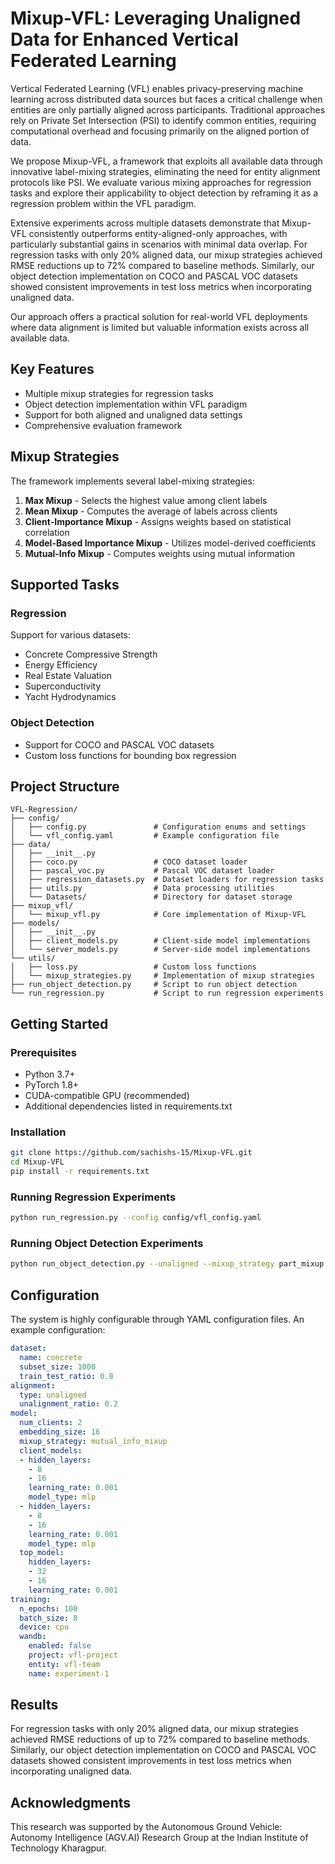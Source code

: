# Mixup-VFL: Leveraging Unaligned Data for Enhanced Vertical Federated Learning

Vertical Federated Learning (VFL) enables privacy-preserving machine learning across distributed data sources but faces a critical challenge when entities are only partially aligned across participants. Traditional approaches rely on Private Set Intersection (PSI) to identify common entities, requiring computational overhead and focusing primarily on the aligned portion of data.

We propose Mixup-VFL, a framework that exploits all available data through innovative label-mixing strategies, eliminating the need for entity alignment protocols like PSI. We evaluate various mixing approaches for regression tasks and explore their applicability to object detection by reframing it as a regression problem within the VFL paradigm.

Extensive experiments across multiple datasets demonstrate that Mixup-VFL consistently outperforms entity-aligned-only approaches, with particularly substantial gains in scenarios with minimal data overlap. For regression tasks with only 20% aligned data, our mixup strategies achieved RMSE reductions up to 72% compared to baseline methods. Similarly, our object detection implementation on COCO and PASCAL VOC datasets showed consistent improvements in test loss metrics when incorporating unaligned data.

Our approach offers a practical solution for real-world VFL deployments where data alignment is limited but valuable information exists across all available data.

## Key Features

- Multiple mixup strategies for regression tasks
- Object detection implementation within VFL paradigm
- Support for both aligned and unaligned data settings
- Comprehensive evaluation framework

## Mixup Strategies

The framework implements several label-mixing strategies:

1. **Max Mixup** - Selects the highest value among client labels
2. **Mean Mixup** - Computes the average of labels across clients
3. **Client-Importance Mixup** - Assigns weights based on statistical correlation
4. **Model-Based Importance Mixup** - Utilizes model-derived coefficients
5. **Mutual-Info Mixup** - Computes weights using mutual information

## Supported Tasks

### Regression

Support for various datasets:

- Concrete Compressive Strength 
- Energy Efficiency 
- Real Estate Valuation
- Superconductivity 
- Yacht Hydrodynamics

### Object Detection
- Support for COCO and PASCAL VOC datasets
- Custom loss functions for bounding box regression

## Project Structure

```
VFL-Regression/
├── config/
│   ├── config.py               # Configuration enums and settings
│   └── vfl_config.yaml         # Example configuration file
├── data/
│   ├── __init__.py
│   ├── coco.py                 # COCO dataset loader
│   ├── pascal_voc.py           # Pascal VOC dataset loader
│   ├── regression_datasets.py  # Dataset loaders for regression tasks
│   ├── utils.py                # Data processing utilities
│   └── Datasets/               # Directory for dataset storage
├── mixup_vfl/
│   └── mixup_vfl.py            # Core implementation of Mixup-VFL
├── models/
│   ├── __init__.py
│   ├── client_models.py        # Client-side model implementations
│   └── server_models.py        # Server-side model implementations
└── utils/
│   ├── loss.py                 # Custom loss functions
│   └── mixup_strategies.py     # Implementation of mixup strategies
├── run_object_detection.py     # Script to run object detection 
└── run_regression.py           # Script to run regression experiments
```

## Getting Started

### Prerequisites

- Python 3.7+
- PyTorch 1.8+
- CUDA-compatible GPU (recommended)
- Additional dependencies listed in requirements.txt

### Installation

```bash
git clone https://github.com/sachishs-15/Mixup-VFL.git
cd Mixup-VFL
pip install -r requirements.txt
```

### Running Regression Experiments

```bash
python run_regression.py --config config/vfl_config.yaml
```

### Running Object Detection Experiments

```bash
python run_object_detection.py --unaligned --mixup_strategy part_mixup --unaligned_ratio 0.8
```

## Configuration

The system is highly configurable through YAML configuration files. An example configuration:

```yaml
dataset:
  name: concrete
  subset_size: 1000
  train_test_ratio: 0.8
alignment:
  type: unaligned
  unalignment_ratio: 0.2
model:
  num_clients: 2
  embedding_size: 16
  mixup_strategy: mutual_info_mixup
  client_models:
  - hidden_layers:
    - 8
    - 16
    learning_rate: 0.001
    model_type: mlp
  - hidden_layers:
    - 8
    - 16
    learning_rate: 0.001
    model_type: mlp
  top_model:
    hidden_layers:
    - 32
    - 16
    learning_rate: 0.001
training:
  n_epochs: 100
  batch_size: 8
  device: cpu
  wandb:
    enabled: false
    project: vfl-project
    entity: vfl-team
    name: experiment-1
```

## Results

For regression tasks with only 20% aligned data, our mixup strategies achieved RMSE reductions of up to 72% compared to baseline methods. Similarly, our object detection implementation on COCO and PASCAL VOC datasets showed consistent improvements in test loss metrics when incorporating unaligned data.

## Acknowledgments

This research was supported by the Autonomous Ground Vehicle: Autonomy Intelligence (AGV.AI) Research Group at the Indian Institute of Technology Kharagpur.
